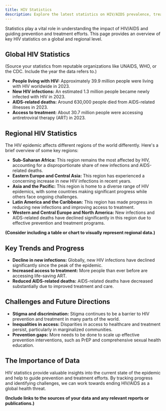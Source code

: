 ```yaml
---
title: HIV Statistics
description: Explore the latest statistics on HIV/AIDS prevalence, treatment, and prevention efforts worldwide.
---
```


Statistics play a vital role in understanding the impact of HIV/AIDS and guiding prevention and treatment efforts. This page provides an overview of key HIV statistics on a global and regional level.

## Global HIV Statistics

(Source your statistics from reputable organizations like UNAIDS, WHO, or the CDC. Include the year the data refers to.)

*   **People living with HIV:**  Approximately 39.9 million people were living with HIV worldwide in 2023.
*   **New HIV infections:** An estimated 1.3 million people became newly infected with HIV in 2023.
*   **AIDS-related deaths:**  Around 630,000 people died from AIDS-related illnesses in 2023.
*   **Access to treatment:**  About 30.7 million people were accessing antiretroviral therapy (ART) in 2023.

## Regional HIV Statistics

The HIV epidemic affects different regions of the world differently. Here's a brief overview of some key regions:

*   **Sub-Saharan Africa:** This region remains the most affected by HIV, accounting for a disproportionate share of new infections and AIDS-related deaths.
*   **Eastern Europe and Central Asia:** This region has experienced a concerning increase in new HIV infections in recent years.
*   **Asia and the Pacific:**  This region is home to a diverse range of HIV epidemics, with some countries making significant progress while others face ongoing challenges.
*   **Latin America and the Caribbean:**  This region has made progress in reducing new infections and improving access to treatment.
*   **Western and Central Europe and North America:**  New infections and AIDS-related deaths have declined significantly in this region due to effective prevention and treatment programs.

**(Consider including a table or chart to visually represent regional data.)**

## Key Trends and Progress

*   **Decline in new infections:**  Globally, new HIV infections have declined significantly since the peak of the epidemic.
*   **Increased access to treatment:**  More people than ever before are accessing life-saving ART.
*   **Reduced AIDS-related deaths:**  AIDS-related deaths have decreased substantially due to improved treatment and care.

## Challenges and Future Directions

*   **Stigma and discrimination:**  Stigma continues to be a barrier to HIV prevention and treatment in many parts of the world.
*   **Inequalities in access:**  Disparities in access to healthcare and treatment persist, particularly in marginalized communities.
*   **Prevention gaps:**  More needs to be done to scale up effective prevention interventions, such as PrEP and comprehensive sexual health education.

## The Importance of Data

HIV statistics provide valuable insights into the current state of the epidemic and help to guide prevention and treatment efforts. By tracking progress and identifying challenges, we can work towards ending HIV/AIDS as a global health threat.

**(Include links to the sources of your data and any relevant reports or publications.)**
